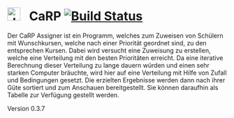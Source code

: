 # <img src="https://user-images.githubusercontent.com/42274434/72210172-ae878d00-34b7-11ea-899f-fea2e3c2f01a.png" alt="drawing" width="30"/> &nbsp; CaRP [![Build Status](https://travis-ci.com/juhu1705/CaRP.svg?token=jXzPqCHyzYqHb3HyWTwe&branch=master)](https://travisci.org/juhu1705/CaRP)

Der CaRP Assigner ist ein Programm, welches zum Zuweisen von Schülern mit Wunschkursen, welche nach einer Priorität geordnet sind, zu den entsprechen Kursen. Dabei wird versucht eine Zuweisung zu erstellen, welche eine Verteilung mit den besten Prioritäten erreicht. Da eine iterative Berechnung dieser Verteilung zu lange dauern würden und einen sehr starken Computer bräuchte, wird hier auf eine Verteilung mit Hilfe von Zufall und Bedingungen gesetzt. Die erzielten Ergebnisse werden dann nach ihrer Güte sortiert und zum Anschauen bereitgestellt. Sie können daraufhin als Tabelle zur Verfügung gestellt werden.

Version 0.3.7
